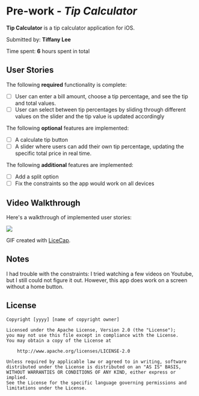
# Pre-work - *Tip Calculator*

**Tip Calculator** is a tip calculator application for iOS.

Submitted by: **Tiffany Lee**

Time spent: **6** hours spent in total

## User Stories

The following **required** functionality is complete:

* [ ] User can enter a bill amount, choose a tip percentage, and see the tip and total values.
* [ ] User can select between tip percentages by sliding through different values on the slider and the tip value is updated accordingly

The following **optional** features are implemented:

* [ ] A calculate tip button
* [ ] A slider where users can add their own tip percentage, updating the specific total price in real time.

The following **additional** features are implemented:

- [ ] Add a split option
- [ ] Fix the constraints so the app would work on all devices

## Video Walkthrough

Here's a walkthrough of implemented user stories:

<img src='https://drive.google.com/file/d/11DpmJRs631rb-ZcZKasnYlRcadYvmvyx/view?usp=sharing' />

GIF created with [LiceCap](http://www.cockos.com/licecap/).

## Notes

I had trouble with the constraints: I tried watching a few videos on Youtube, but I still could not figure it out. However, this app does work on a screen without a home button. 

## License

    Copyright [yyyy] [name of copyright owner]

    Licensed under the Apache License, Version 2.0 (the "License");
    you may not use this file except in compliance with the License.
    You may obtain a copy of the License at

        http://www.apache.org/licenses/LICENSE-2.0

    Unless required by applicable law or agreed to in writing, software
    distributed under the License is distributed on an "AS IS" BASIS,
    WITHOUT WARRANTIES OR CONDITIONS OF ANY KIND, either express or implied.
    See the License for the specific language governing permissions and
    limitations under the License.
